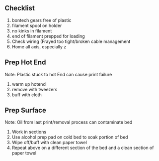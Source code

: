 ## Checklist
1. bontech gears free of plastic
2. filament spool on holder
3. no kinks in filament
4. end of filament prepped for loading
5. Check wiring (Frayed too tight/broken cable management
6. Home all axis, especially z

## Prep Hot End
Note: Plastic stuck to hot End can cause print failure
1.  warm up hotend
1. remove with tweezers
1. buff with cloth

## Prep Surface
Note: Oil from last print/removal process can contaminate bed

1. Work in sections
1. Use alcohol prep pad on cold bed to soak portion of bed
1. Wipe off/buff with clean paper towel
1. Repeat above on a different section of the bed and a clean section of paper towel


<!--stackedit_data:
eyJoaXN0b3J5IjpbMTEwNDkxMzYxOSwxNzM2NDA0NjkxLDIwND
Y1NTY5ODAsLTIyMzgwMzQ3Ml19
-->